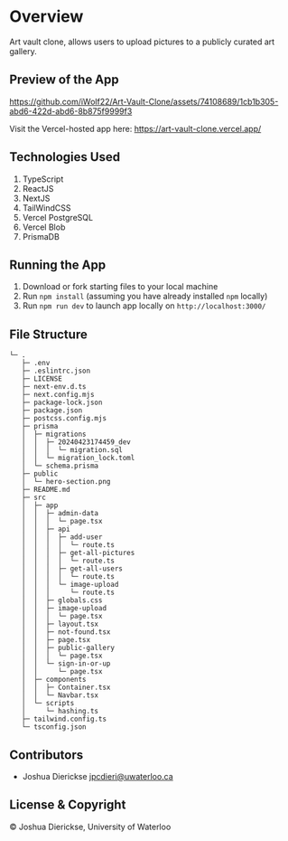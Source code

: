 # Overview

Art vault clone, allows users to upload pictures to a publicly curated art gallery.

## Preview of the App

https://github.com/iWolf22/Art-Vault-Clone/assets/74108689/1cb1b305-abd6-422d-abd6-8b875f9999f3

Visit the Vercel-hosted app here: https://art-vault-clone.vercel.app/

## Technologies Used

1. TypeScript
2. ReactJS
3. NextJS
4. TailWindCSS
5. Vercel PostgreSQL
6. Vercel Blob
7. PrismaDB

## Running the App

1. Download or fork starting files to your local machine
2. Run ```npm install``` (assuming you have already installed ```npm``` locally)
3. Run ```npm run dev``` to launch app locally on ```http://localhost:3000/```

## File Structure

```
└─ .
   ├─ .env
   ├─ .eslintrc.json
   ├─ LICENSE
   ├─ next-env.d.ts
   ├─ next.config.mjs
   ├─ package-lock.json
   ├─ package.json
   ├─ postcss.config.mjs
   ├─ prisma
   │  ├─ migrations
   │  │  ├─ 20240423174459_dev
   │  │  │  └─ migration.sql
   │  │  └─ migration_lock.toml
   │  └─ schema.prisma
   ├─ public
   │  └─ hero-section.png
   ├─ README.md
   ├─ src
   │  ├─ app
   │  │  ├─ admin-data
   │  │  │  └─ page.tsx
   │  │  ├─ api
   │  │  │  ├─ add-user
   │  │  │  │  └─ route.ts
   │  │  │  ├─ get-all-pictures
   │  │  │  │  └─ route.ts
   │  │  │  ├─ get-all-users
   │  │  │  │  └─ route.ts
   │  │  │  └─ image-upload
   │  │  │     └─ route.ts
   │  │  ├─ globals.css
   │  │  ├─ image-upload
   │  │  │  └─ page.tsx
   │  │  ├─ layout.tsx
   │  │  ├─ not-found.tsx
   │  │  ├─ page.tsx
   │  │  ├─ public-gallery
   │  │  │  └─ page.tsx
   │  │  └─ sign-in-or-up
   │  │     └─ page.tsx
   │  ├─ components
   │  │  ├─ Container.tsx
   │  │  └─ Navbar.tsx
   │  └─ scripts
   │     └─ hashing.ts
   ├─ tailwind.config.ts
   └─ tsconfig.json
```

## Contributors

- Joshua Dierickse <jpcdieri@uwaterloo.ca>

## License & Copyright

© Joshua Dierickse, University of Waterloo
